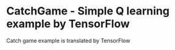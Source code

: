 # CatchGame - Simple Q learning example by TensorFlow
Catch game example is translated by TensorFlow
